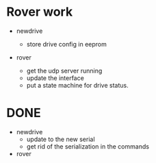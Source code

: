 # Rover work 

- newdrive
    - store drive config in eeprom

- rover 
    - get the udp server running
    - update the interface
    - put a state machine for drive status.
 
# DONE 
- newdrive 
    - update to the new serial
    - get rid of the serialization in the commands
- rover
